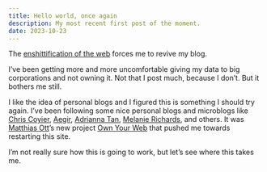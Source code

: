 ```yaml
---
title: Hello world, once again
description: My most recent first post of the moment.
date: 2023-10-23
---
```

The [enshittification of the web](https://pluralistic.net/2023/01/21/potemkin-ai/#hey-guys) forces me to revive my blog. 

I’ve been getting more and more uncomfortable giving my data to big corporations and not owning it. Not that I post much, because I don’t. But it bothers me still.

I like the idea of personal blogs and I figured this is something I should try again. I’ve been following some nice personal blogs and microblogs like [Chris Coyier](https://chriscoyier.net), [Aegir](http://aegir.org/), [Adrianna Tan](https://micro.popagandhi.com), [Melanie Richards](https://melanie-richards.com), and others. It was [Matthias Ott](https://matthiasott.com/notes)’s new project [Own Your Web](https://buttondown.email/ownyourweb) that pushed me towards restarting this site.

I’m not really sure how this is going to work, but let’s see where this takes me.